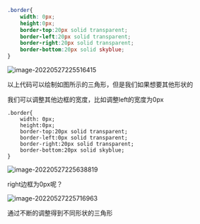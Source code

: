 ```css
.border{
    width: 0px;
    height:0px;
    border-top:20px solid transparent;
    border-left:20px solid transparent;
    border-right:20px solid transparent;
    border-bottom:20px solid skyblue;
}
```

![image-20220527225516415](C:\Users\Administrator\AppData\Roaming\Typora\typora-user-images\image-20220527225516415.png)

以上代码可以绘制如图所示的三角形，但是我们如果想要其他形状的

我们可以调整其他边框的宽度，比如调整left的宽度为0px

```
.border{
    width: 0px;
    height:0px;
    border-top:20px solid transparent;
    border-left:0px solid transparent;
    border-right:20px solid transparent;
    border-bottom:20px solid skyblue;
}
```

![image-20220527225638819](C:\Users\Administrator\AppData\Roaming\Typora\typora-user-images\image-20220527225638819.png)

right边框为0px呢？

![image-20220527225716963](C:\Users\Administrator\AppData\Roaming\Typora\typora-user-images\image-20220527225716963.png)

通过不断的调整得到不同形状的三角形